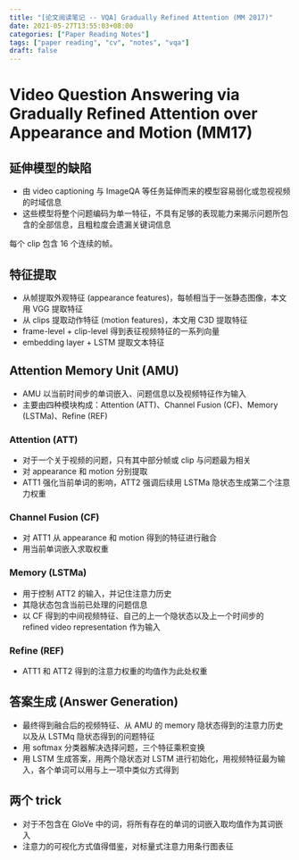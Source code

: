 ```yaml
---
title: "[论文阅读笔记 -- VQA] Gradually Refined Attention (MM 2017)"
date: 2021-05-27T13:55:03+08:00
categories: ["Paper Reading Notes"]
tags: ["paper reading", "cv", "notes", "vqa"]
draft: false
---
```


# Video Question Answering via Gradually Refined Attention over Appearance and Motion (MM17)

## 延伸模型的缺陷
+ 由 video captioning 与 ImageQA 等任务延伸而来的模型容易弱化或忽视视频的时域信息
+ 这些模型将整个问题编码为单一特征，不具有足够的表现能力来揭示问题所包含的全部信息，且粗粒度会遗漏关键词信息

每个 clip 包含 16 个连续的帧。  

## 特征提取
+ 从帧提取外观特征 (appearance features)，每帧相当于一张静态图像，本文用 VGG 提取特征
+ 从 clips 提取动作特征 (motion features)，本文用 C3D 提取特征
+ frame-level + clip-level 得到表征视频特征的一系列向量
+ embedding layer + LSTM 提取文本特征

## Attention Memory Unit (AMU)
+ AMU 以当前时间步的单词嵌入、问题信息以及视频特征作为输入
+ 主要由四种模块构成：Attention (ATT)、Channel Fusion (CF)、Memory (LSTMa)、Refine (REF)

### Attention (ATT)
+ 对于一个关于视频的问题，只有其中部分帧或 clip 与问题最为相关
+ 对 appearance 和 motion 分别提取
+ ATT1 强化当前单词的影响，ATT2 强调后续用 LSTMa 隐状态生成第二个注意力权重

### Channel Fusion (CF)
+ 对 ATT1 从 appearance 和 motion 得到的特征进行融合
+ 用当前单词嵌入求取权重

### Memory (LSTMa)
+ 用于控制 ATT2 的输入，并记住注意力历史
+ 其隐状态包含当前已处理的问题信息
+ 以 CF 得到的中间视频特征、自己的上一个隐状态以及上一个时间步的 refined video representation 作为输入

### Refine (REF)
+ ATT1 和 ATT2 得到的注意力权重的均值作为此处权重

## 答案生成 (Answer Generation)
+ 最终得到融合后的视频特征、从 AMU 的 memory 隐状态得到的注意力历史以及从 LSTMq 隐状态得到的问题特征
+ 用 softmax 分类器解决选择问题，三个特征乘积变换
+ 用 LSTM 生成答案，用两个隐状态对 LSTM 进行初始化，用视频特征最为输入，各个单词可以用与上一项中类似方式得到

## 两个 trick
+ 对于不包含在 GloVe 中的词，将所有存在的单词的词嵌入取均值作为其词嵌入
+ 注意力的可视化方式值得借鉴，对标量式注意力用条行图表征
